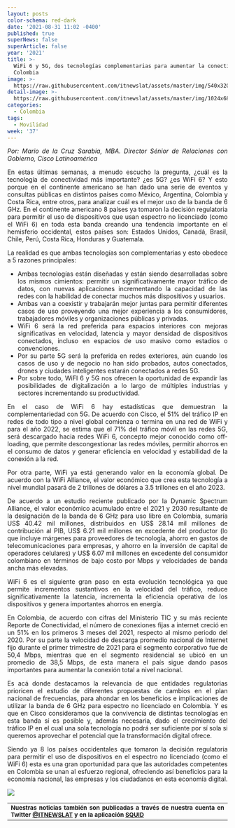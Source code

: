 ```yaml
---
layout: posts
color-schema: red-dark
date: '2021-08-31 11:02 -0400'
published: true
superNews: false
superArticle: false
year: '2021'
title: >-
  WiFi 6 y 5G, dos tecnologías complementarias para aumentar la conectividad en
  Colombia
image: >-
  https://raw.githubusercontent.com/itnewslat/assets/master/img/540x320/Mundo-Conectado-p.jpg
detail-image: >-
  https://raw.githubusercontent.com/itnewslat/assets/master/img/1024x680/Mundo-Conectado-g.jpg
categories:
  - Colombia
tags:
  - Movilidad
week: '37'
---
```


<p style="text-align: justify;"><em>Por: Mario de la Cruz Sarabia, MBA. Director Sénior de Relaciones con Gobierno, Cisco Latinoamérica</em></p>
<p style="text-align: justify;">En estas últimas semanas, a menudo escucho la pregunta, ¿cuál es la tecnología de conectividad más importante? ¿es 5G? ¿es WiFi 6? Y esto porque en el continente americano se han dado una serie de eventos y consultas públicas en distintos países como México, Argentina, Colombia y Costa Rica, entre otros, para analizar cuál es el mejor uso de la banda de 6 GHz. En el continente americano 8 países ya tomaron la decisión regulatoria para permitir el uso de dispositivos que usan espectro no licenciado (como el WiFi 6) en toda esta banda creando una tendencia importante en el hemisferio occidental, estos países son: Estados Unidos, Canadá, Brasil, Chile, Perú, Costa Rica, Honduras y Guatemala.</p>
<p style="text-align: justify;">La realidad es que ambas tecnologías son complementarias y esto obedece a 5 razones principales:</p>

<ul style="text-align: justify;">
	<li>Ambas tecnologías están diseñadas y están siendo desarrolladas sobre los mismos cimientos: permitir un significativamente mayor tráfico de datos, con nuevas aplicaciones incrementando la capacidad de las redes con la habilidad de conectar muchos más dispositivos y usuarios.</li>
	<li>Ambas van a coexistir y trabajarán mejor juntas para permitir diferentes casos de uso proveyendo una mejor experiencia a los consumidores, trabajadores móviles y organizaciones públicas y privadas.</li>
	<li>WiFi 6 será la red preferida para espacios interiores con mejoras significativas en velocidad, latencia y mayor densidad de dispositivos conectados, incluso en espacios de uso masivo como estadios o convenciones.</li>
	<li>Por su parte 5G será la preferida en redes exteriores, aún cuando los casos de uso y de negocio no han sido probados, autos conectados, drones y ciudades inteligentes estarán conectados a redes 5G.</li>
	<li>Por sobre todo, WiFI 6 y 5G nos ofrecen la oportunidad de expandir las posibilidades de digitalización a lo largo de múltiples industrias y sectores incrementando su productividad.</li>
</ul>
<p style="text-align: justify;">En el caso de WiFi 6 hay estadísticas que demuestran la complementariedad con 5G. De acuerdo con Cisco, el 51% del tráfico IP en redes de todo tipo a nivel global comienza o termina en una red de WiFi y para el año 2022, se estima que el 71% del tráfico móvil en las redes 5G, será descargado hacia redes WiFi 6, concepto mejor conocido como off-loading, que permite descongestionar las redes móviles, permitir ahorros en el consumo de datos y generar eficiencia en velocidad y estabilidad de la conexión a la red.</p>
<p style="text-align: justify;">Por otra parte, WiFi ya está generando valor en la economía global. De acuerdo con la WiFi Alliance, el valor económico que crea esta tecnología a nivel mundial pasará de 2 trillones de dólares a 3.5 trillones en el año 2023.</p>
<p style="text-align: justify;">De acuerdo a un estudio reciente publicado por la Dynamic Spectrum Alliance, el valor económico acumulado entre el 2021 y 2030 resultante de la designación de la banda de 6 GHz para uso libre en Colombia, sumaría US$ 40.42 mil millones, distribuidos en US$ 28.14 mil millones de contribución al PIB, US$ 6.21 mil millones en excedente del productor (lo que incluye márgenes para proveedores de tecnología, ahorro en gastos de telecomunicaciones para empresas, y ahorro en la inversión de capital de operadores celulares) y US$ 6.07 mil millones en excedente del consumidor colombiano en términos de bajo costo por Mbps y velocidades de banda ancha más elevadas.</p>
<p style="text-align: justify;">WiFi 6 es el siguiente gran paso en esta evolución tecnológica ya que permite incrementos sustantivos en la velocidad del tráfico, reduce significativamente la latencia, incrementa la eficiencia operativa de los dispositivos y genera importantes ahorros en energía.</p>
<p style="text-align: justify;">En Colombia, de acuerdo con cifras del Ministerio TIC y su más reciente Reporte de Conectividad, el número de conexiones fijas a internet creció en un 51% en los primeros 3 meses del 2021, respecto al mismo periodo del 2020. Por su parte la velocidad de descarga promedio nacional de Internet fijo durante el primer trimestre de 2021 para el segmento corporativo fue de 50,4 Mbps, mientras que en el segmento residencial se ubicó en un promedio de 38,5 Mbps, de esta manera el país sigue dando pasos importantes para aumentar la conexión total a nivel nacional.</p>
<p style="text-align: justify;">Es acá donde destacamos la relevancia de que entidades regulatorias prioricen el estudio de diferentes propuestas de cambios en el plan nacional de frecuencias, para ahondar en los beneficios e implicaciones de utilizar la banda de 6 GHz para espectro no licenciado en Colombia. Y es que en Cisco consideramos que la convivencia de distintas tecnologías en esta banda sí es posible y, además necesaria, dado el crecimiento del tráfico IP en el cual una sola tecnología no podrá ser suficiente por sí sola si queremos aprovechar el potencial que la transformación digital ofrece.</p>
<p style="text-align: justify;">Siendo ya 8 los países occidentales que tomaron la decisión regulatoria para permitir el uso de dispositivos en el espectro no licenciado (como el WiFi 6) esta es una gran oportunidad para que las autoridades competentes en Colombia se unan al esfuerzo regional, ofreciendo así beneficios para la economía nacional, las empresas y los ciudadanos en esta economía digital.</p>

![]({{site.baseurl}}/https://raw.githubusercontent.com/itnewslat/assets/master/img/540x320/Mundo-Conectado-p.jpg)

<table style="height: 42px;" width="569">
<tbody>
<tr>
<td style="text-align: justify;"><sub><strong>Nuestras noticias también son publicadas a través de nuestra cuenta en Twitter <a href="https://twitter.com/itnewslat?lang=es">@ITNEWSLAT</a> y en la aplicación <a href="https://squidapp.co/en/">SQUID</a></strong></sub></td>
</tr>
</tbody>
</table>